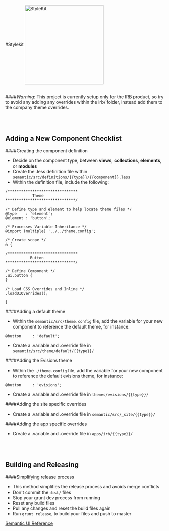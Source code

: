 #Stylekit
<img align="center" src="https://stash.evisions.com/projects/LAB/repos/stylekit/browse/stylekit-logo.png?at=master&raw" alt="StyleKit" width="250">
<br></br>

####_Warning_: This project is currently setup only for the IRB product, so try to avoid any adding any overrides within the irb/ folder, instead add them to the company theme overrides.

<br></br>

Adding a New Component Checklist
--------------------------------
####Creating the component definition
- Decide on the component type, between __views__, __collections__, __elements__, or __modules__
- Create the .less definition file within `semantic/src/definitions/{{type}}/{{component}}.less`
- Within the definition file, include the following:

```
/*******************************
            Theme
*******************************/

/* Define type and element to help locate theme files */
@type    : 'element';
@element : 'button';

/* Processes Variable Inheritance */
@import (multiple) '../../theme.config';

/* Create scope */
& {

/*******************************
           Button
*******************************/

/* Define Component */
.ui.button {
}

/* Load CSS Overrides and Inline */
.loadUIOverrides();

}
```

####Adding a default theme
- Within the `semantic/src/theme.config` file, add the variable for your new component to reference the default theme, for instance:

```
@button     : 'default';
```

- Create a .variable and .override file in `semantic/src/theme/default/{{type}}/`

####Adding the Evisions theme
- Within the `./theme.config` file, add the variable for your new component to reference the default evisions theme, for instance:

```
@button     : 'evisions';
```

- Create a .variable and .override file in `themes/evisions/{{type}}/`

####Adding the site specific overrides
- Create a .variable and .override file in `semantic/src/_site/{{type}}/`

####Adding the app specific overrides
- Create a .variable and .override file in `apps/irb/{{type}}/`

<br></br>

Building and Releasing
----------------------
####Simplifying release process
- This method simplifies the release process and avoids merge conflicts
- Don't commit the `dist/` files
- Stop your grunt dev process from running
- Reset any build files
- Pull any changes and reset the build files again
- Run `grunt release`, to build your files and push to master

[Semantic UI Reference](http://semantic-ui.com/usage/theming.html)
